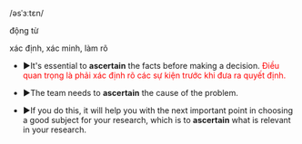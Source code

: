 /əsˈɜːtɛn/

động từ

xác định, xác minh, làm rõ

- ►It's essential to **ascertain** the facts before making a decision. 
<font color="#ff0000">Điều quan trọng là phải xác định rõ các sự kiện trước khi đưa ra quyết định.</font>

- ►The team needs to **ascertain** the cause of the problem.
- ►If you do this, it will help you with the next important point in choosing a good subject for your research, which is to **ascertain** what is relevant in your research.